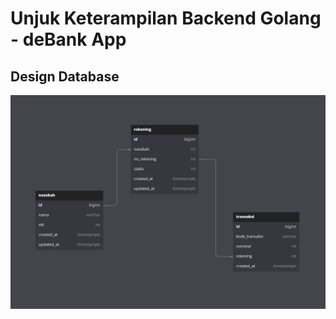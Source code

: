 # Unjuk Keterampilan Backend Golang - deBank App

## Design Database

![Design Database](./designDB.png)

